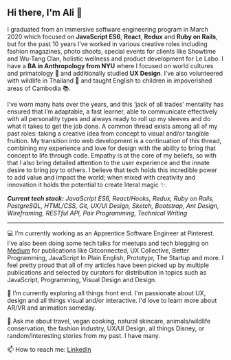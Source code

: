 ## Hi there, I'm Ali 👋

I graduated from an immersive software engineering program in March 2020 which focused on **JavaScript ES6**, **React**, **Redux** and **Ruby on Rails**, but for the past 10 years I’ve worked in various creative roles including fashion magazines, photo shoots, special events for clients like Showtime and Wu-Tang Clan, holistic wellness and product development for Le Labo. I have a **BA in Anthropology from NYU** where I focused on world cultures and primatology 🐒 and additionally studied **UX Design**. I’ve also volunteered with wildlife in Thailand 🐘 and taught English to children in impoverished areas of Cambodia 📚.

I’ve worn many hats over the years, and this ‘jack of all trades’ mentality has ensured that I’m adaptable, a fast learner, able to communicate effectively with all personality types and always ready to roll up my sleeves and do what it takes to get the job done. A common thread exists among all of my past roles: taking a creative idea from concept to visual and/or tangible fruition. My transition into web development is a continuation of this thread, combining my experience and love for design with the ability to bring that concept to life through code. Empathy is at the core of my beliefs, so with that I also bring detailed attention to the user experience and the innate desire to bring joy to others. I believe that tech holds this incredible power to add value and impact the world; when mixed with creativity and innovation it holds the potential to create literal magic ✨. 

***Current tech stack:** JavaScript ES6, React/Hooks, Redux, Ruby on Rails, PostgreSQL, HTML/CSS, Git, UX/UI Design, Sketch, Bootstrap, Ant Design, Wireframing, RESTful API, Pair Programming, Technical Writing*

____________________________________________________________________________________________________________________________________________________________________

💻  I’m currently working as an Apprentice Software Engineer at Pinterest. I've also been doing some tech talks for meetups and tech blogging on [Medium](https://medium.com/@alison.quaglia) for publications like Gitconnected, UX Collective, Better Programming, JavaScript In Plain English, Prototypr, The Startup and more. I feel pretty proud that all of my articles have been picked up by multiple publications and selected by curators for distribution in topics such as JavaScript, Programming, Visual Design and Design.

🌱  I’m currently exploring all things front end. I'm passionate about UX, design and all things visual and/or interactive. I'd love to learn more about AR/VR and animation someday.

💬  Ask me about travel, vegan cooking, natural skincare, animals/wildlife conservation, the fashion industry, UX/UI Design, all things Disney, or random/interesting stories from my past. I have many.

📫  How to reach me: [LinkedIn](http://www.linkedin.com/in/alison-quaglia)




<!--
**hylobates-lar/hylobates-lar** is a ✨ _special_ ✨ repository because its `README.md` (this file) appears on your GitHub profile.

Here are some ideas to get you started:

- 🔭 I’m currently working on ...
- 🌱 I’m currently learning ...
- 👯 I’m looking to collaborate on ...
- 🤔 I’m looking for help with ...
- 💬 Ask me about ...
- 📫 How to reach me: ...
- 😄 Pronouns: ...
- ⚡ Fun fact: ...
-->
